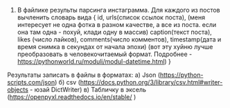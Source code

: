 1. В файлике результы парсинга инстаграмма. Для каждого из постов вычленить словарь вида {
     id,
     urls(список ссылок  поста), (меня интересует не одна фотка в разном качестве, а все из поста. если она там одна - похуй, клади одну в массив)
     caption(текст поста),
     likes (число лайков),
     comments(число комментов),
     timestamp(дата и время снимка в секундах от начала эпохи) (вот эту хуйню лучше преобразовать в человекочитаемый формат. Подробнее - https://pythonworld.ru/moduli/modul-datetime.html)
     }
     
Результаты записать в файлы в форматах:
    а) Json (https://python-scripts.com/json)
    б) csv (https://docs.python.org/3/library/csv.html#writer-objects - юзай DictWriter)
    в) Табличку в эксель (https://openpyxl.readthedocs.io/en/stable/ )
